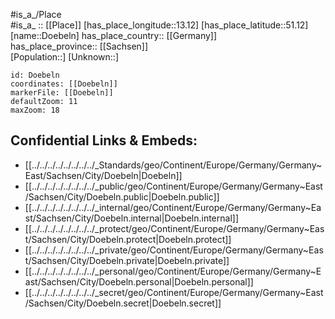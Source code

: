 ﻿---
location: [51.12,13.12] 
mapzoom: [7,12] 
mapmarker: city 
type: City
tags:
- geo/City


SpocWebEntityId: 29944
isDeleted: false
confidential: public

---
#is_a_/Place  
#is_a_ :: [[Place]] 
[has_place_longitude::13.12] 
[has_place_latitude::51.12] 
[name::Doebeln] 
has_place_country:: [[Germany]]  
has_place_province:: [[Sachsen]]  
[Population::] 
[Unknown::] 


```leaflet
id: Doebeln
coordinates: [[Doebeln]] 
markerFile: [[Doebeln]] 
defaultZoom: 11 
maxZoom: 18
```


## Confidential Links & Embeds: 
- [[../../../../../../../../_Standards/geo/Continent/Europe/Germany/Germany~East/Sachsen/City/Doebeln|Doebeln]] 
- [[../../../../../../../../_public/geo/Continent/Europe/Germany/Germany~East/Sachsen/City/Doebeln.public|Doebeln.public]] 
- [[../../../../../../../../_internal/geo/Continent/Europe/Germany/Germany~East/Sachsen/City/Doebeln.internal|Doebeln.internal]] 
- [[../../../../../../../../_protect/geo/Continent/Europe/Germany/Germany~East/Sachsen/City/Doebeln.protect|Doebeln.protect]] 
- [[../../../../../../../../_private/geo/Continent/Europe/Germany/Germany~East/Sachsen/City/Doebeln.private|Doebeln.private]] 
- [[../../../../../../../../_personal/geo/Continent/Europe/Germany/Germany~East/Sachsen/City/Doebeln.personal|Doebeln.personal]] 
- [[../../../../../../../../_secret/geo/Continent/Europe/Germany/Germany~East/Sachsen/City/Doebeln.secret|Doebeln.secret]] 
